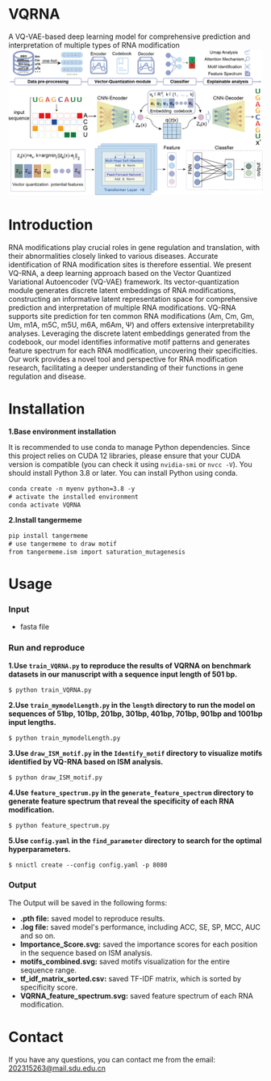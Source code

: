 # VQRNA
A VQ-VAE-based deep learning model for comprehensive prediction and interpretation of multiple types of RNA modification
![](docs/VQRNA.png)

# Introduction
RNA modifications play crucial roles in gene regulation and translation, with their abnormalities closely linked to various diseases. Accurate identification of RNA modification sites is therefore essential. We present VQ-RNA, a deep learning approach based on the Vector Quantized Variational Autoencoder (VQ-VAE) framework. Its vector-quantization module generates discrete latent embeddings of RNA modifications, constructing an informative latent representation space for comprehensive prediction and interpretation of multiple RNA modifications. VQ-RNA supports site prediction for ten common RNA modifications (Am, Cm, Gm, Um, m1A, m5C, m5U, m6A, m6Am, Ψ) and offers extensive interpretability analyses. Leveraging the discrete latent embeddings generated from the codebook, our model identifies informative motif patterns and generates feature spectrum for each RNA modification, uncovering their specificities. Our work provides a novel tool and perspective for RNA modification research, facilitating a deeper understanding of their functions in gene regulation and disease.

# Installation
**1.Base environment installation**

It is recommended to use conda to manage Python dependencies. Since this project relies on CUDA 12 libraries, please ensure that your CUDA version is compatible (you can check it using `nvidia-smi` or `nvcc -V`).
You should install Python 3.8 or later. You can install Python using conda.
```  
conda create -n myenv python=3.8 -y
# activate the installed environment
conda activate VQRNA
```
**2.Install tangermeme**
``` 
pip install tangermeme
# use tangermeme to draw motif
from tangermeme.ism import saturation_mutagenesis
```

# Usage
### Input   
* fasta file

### Run and reproduce   
**1.Use `train_VQRNA.py` to reproduce the results of VQRNA on benchmark datasets in our manuscript with a sequence input length of 501 bp.**
```  
$ python train_VQRNA.py
```
**2.Use `train_mymodelLength.py` in the `length` directory to run the model on sequences of 51bp, 101bp, 201bp, 301bp, 401bp, 701bp, 901bp and 1001bp input lengths.**
```  
$ python train_mymodelLength.py
```
**3.Use `draw_ISM_motif.py` in the `Identify_motif` directory to visualize motifs identified by VQ-RNA based on ISM analysis.**
```  
$ python draw_ISM_motif.py
```
**4.Use `feature_spectrum.py` in the `generate_feature_spectrum` directory to generate feature spectrum that reveal the specificity of each RNA modification.**
```  
$ python feature_spectrum.py
```
**5.Use `config.yaml` in the `find_parameter` directory to search for the optimal hyperparameters.**
```  
$ nnictl create --config config.yaml -p 8080
```

### Output
The Output will be saved in the following forms:
* **.pth file:** saved model to reproduce results.
* **.log file:** saved model's performance, including ACC, SE, SP, MCC, AUC and so on.
* **Importance_Score.svg:** saved the importance scores for each position in the sequence based on ISM analysis.
* **motifs_combined.svg:** saved motifs visualization for the entire sequence range.
* **tf_idf_matrix_sorted.csv:** saved TF-IDF matrix, which is sorted by specificity score.
* **VQRNA_feature_spectrum.svg:** saved feature spectrum of each RNA modification.


# Contact 
If you have any questions, you can contact me from the email: <202315263@mail.sdu.edu.cn>